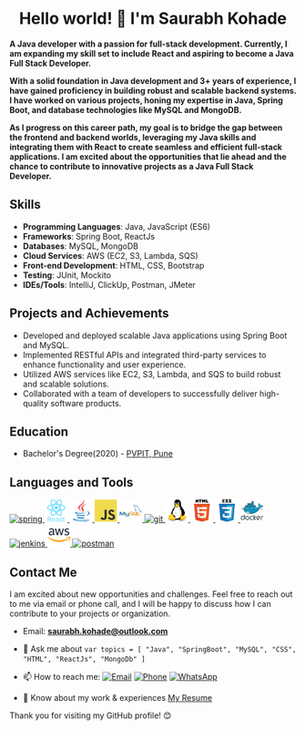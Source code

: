 
<h1  align="center">
  <b>Hello world! 👋 I'm Saurabh Kohade</b>
</h1>

<b> A Java developer with a passion for full-stack development. Currently, I am expanding my skill set to include React and aspiring to become a Java Full Stack Developer.
  
With a solid foundation in Java development and 3+ years of experience, I have gained proficiency in building robust and scalable backend systems. I have worked on various projects, honing my expertise in Java, Spring Boot, and database technologies like MySQL and MongoDB.

As I progress on this career path, my goal is to bridge the gap between the frontend and backend worlds, leveraging my Java skills and integrating them with React to create seamless and efficient full-stack applications. I am excited about the opportunities that lie ahead and the chance to contribute to innovative projects as a Java Full Stack Developer.


</b>

## Skills

- **Programming Languages**: Java, JavaScript (ES6)
- **Frameworks**: Spring Boot, ReactJs
- **Databases**: MySQL, MongoDB
- **Cloud Services**: AWS (EC2, S3, Lambda, SQS)
- **Front-end Development**: HTML, CSS, Bootstrap
- **Testing**: JUnit, Mockito
- **IDEs/Tools**: IntelliJ, ClickUp, Postman, JMeter

## Projects and Achievements

- Developed and deployed scalable Java applications using Spring Boot and MySQL.
- Implemented RESTful APIs and integrated third-party services to enhance functionality and user experience.
- Utilized AWS services like EC2, S3, Lambda, and SQS to build robust and scalable solutions.
- Collaborated with a team of developers to successfully deliver high-quality software products.

## Education

- Bachelor's Degree(2020) - [PVPIT, Pune](https://pvpittssm.edu.in/)

## Languages and Tools
<p align="left">
  <a href="https://spring.io/" target="_blank"> <img src="https://www.vectorlogo.zone/logos/springio/springio-icon.svg" alt="spring" width="40" height="40"/> </a>
  <a href="https://reactjs.org/" target="_blank"> <img src="https://raw.githubusercontent.com/devicons/devicon/master/icons/react/react-original-wordmark.svg" alt="react" width="40" height="40"/> </a>
  <a href="https://www.java.com" target="_blank"> <img src="https://raw.githubusercontent.com/devicons/devicon/master/icons/java/java-original.svg" alt="java" width="40" height="40"/> </a> <a href="https://developer.mozilla.org/en-US/docs/Web/JavaScript" target="_blank"> <img src="https://raw.githubusercontent.com/devicons/devicon/master/icons/javascript/javascript-original.svg" alt="javascript" width="40" height="40"/> </a> <a href="https://www.mysql.com/" target="_blank"> <img src="https://raw.githubusercontent.com/devicons/devicon/master/icons/mysql/mysql-original-wordmark.svg" alt="mysql" width="40" height="40"/> </a><a href="https://git-scm.com/" target="_blank"> <img src="https://www.vectorlogo.zone/logos/git-scm/git-scm-icon.svg" alt="git" width="40" height="40"/> </a> <a href="https://www.linux.org/" target="_blank"> <img src="https://raw.githubusercontent.com/devicons/devicon/master/icons/linux/linux-original.svg" alt="linux" width="40" height="40"/> </a>  <a href="https://www.w3.org/html/" target="_blank"> <img src="https://raw.githubusercontent.com/devicons/devicon/master/icons/html5/html5-original-wordmark.svg" alt="html5" width="40" height="40"/> </a><a href="https://www.w3schools.com/css/" target="_blank" rel="noreferrer"> <img src="https://raw.githubusercontent.com/devicons/devicon/master/icons/css3/css3-original-wordmark.svg" alt="css3" width="40" height="40"/> </a> <a href="https://www.docker.com/" target="_blank" rel="noreferrer"> <img src="https://raw.githubusercontent.com/devicons/devicon/master/icons/docker/docker-original-wordmark.svg" alt="docker" width="40" height="40"/><a href="https://www.jenkins.io" target="_blank" rel="noreferrer"> <img src="https://www.vectorlogo.zone/logos/jenkins/jenkins-icon.svg" alt="jenkins" width="40" height="40"/> </a> <a href="https://aws.amazon.com" target="_blank" rel="noreferrer"> <img src="https://raw.githubusercontent.com/devicons/devicon/master/icons/amazonwebservices/amazonwebservices-original-wordmark.svg" alt="aws" width="40" height="40"/> </a> <a href="https://postman.com" target="_blank" rel="noreferrer"> <img src="https://www.vectorlogo.zone/logos/getpostman/getpostman-icon.svg" alt="postman" width="40" height="40"/> </a>
</p>

## Contact Me

I am excited about new opportunities and challenges. Feel free to reach out to me via email or phone call, and I will be happy to discuss how I can contribute to your projects or organization.

- Email: **saurabh.kohade@outlook.com**

- 💬 Ask me about ``` var topics = [ "Java", "SpringBoot", "MySQL", "CSS", "HTML", "ReactJs", "MongoDb" ] ```
- 📫 How to reach me: [![Email](https://img.shields.io/badge/Email-Contact-red)](mailto:saurabh.kohade@outlook.com) 
[![Phone](https://img.shields.io/badge/Phone-Call-green)](tel:+917030479668) [![WhatsApp](https://img.shields.io/badge/WhatsApp-Chat-brightgreen)](https://wa.me/917030479668)
- 📄 Know about my work & experiences [My Resume](https://www.canva.com/design/DAFmhTqp1Zc/19cYrx-f4c1-QE_kcQDJkQ/view?utm_content=DAFmhTqp1Zc&utm_campaign=designshare&utm_medium=link&utm_source=publishsharelink)


Thank you for visiting my GitHub profile! 😊
